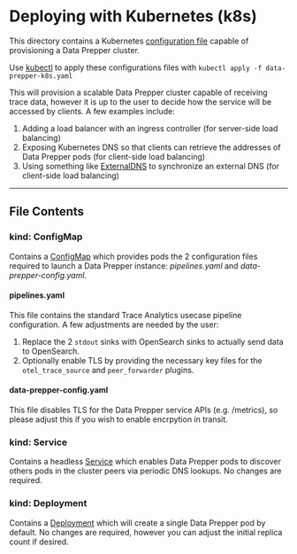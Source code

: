# Deploying with Kubernetes (k8s)
This directory contains a Kubernetes [configuration file](data-prepper-k8s.yaml) capable of provisioning a Data Prepper cluster.

Use [kubectl](https://kubernetes.io/docs/reference/kubectl/kubectl/) to apply these configurations files with `kubectl apply -f data-prepper-k8s.yaml` 

This will provision a scalable Data Prepper cluster capable of receiving trace data, however it is up to the user to decide how the service will be accessed by clients. A few examples include:
1. Adding a load balancer with an ingress controller (for server-side load balancing)
2. Exposing Kubernetes DNS so that clients can retrieve the addresses of Data Prepper pods (for client-side load balancing)
3. Using something like [ExternalDNS](https://github.com/kubernetes-sigs/external-dns) to synchronize an external DNS (for client-side load balancing)

---

## File Contents
### kind: ConfigMap
Contains a [ConfigMap](https://kubernetes.io/docs/concepts/configuration/configmap/) which provides pods the 2 configuration files required to launch a Data Prepper instance: _pipelines.yaml_ and _data-prepper-config.yaml_.

#### pipelines.yaml
This file contains the standard Trace Analytics usecase pipeline configuration. A few adjustments are needed by the user:
1. Replace the 2 `stdout` sinks with OpenSearch sinks to actually send data to OpenSearch.
2. Optionally enable TLS by providing the necessary key files for the `otel_trace_source` and `peer_forwarder` plugins.

#### data-prepper-config.yaml
This file disables TLS for the Data Prepper service APIs (e.g. /metrics), so please adjust this if you wish to enable encrpytion in transit.

### kind: Service
Contains a headless [Service](https://kubernetes.io/docs/concepts/services-networking/service/) which enables Data Prepper pods to discover others pods in the cluster peers via periodic DNS lookups. No changes are required.

### kind: Deployment
Contains a [Deployment](https://kubernetes.io/docs/concepts/workloads/controllers/deployment/) which will create a single Data Prepper pod by default. No changes are required, however you can adjust the initial replica count if desired.
